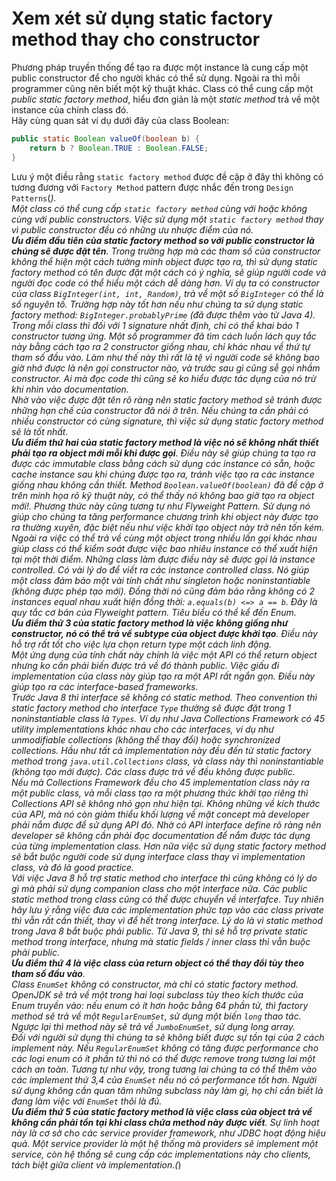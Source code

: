 # Xem xét sử dụng static factory method thay cho constructor
Phương pháp truyền thống để tạo ra được một instance là cung cấp một public constructor để cho người khác có thể sử dụng. Ngoài ra thì mỗi programmer cũng nên biết một kỹ thuật khác. Class có thể cung cấp một *public static factory method*, hiểu đơn giản là một *static method* trả về một instance của chính class đó.  
Hãy cùng quan sát ví dụ dưới đây của class Boolean:

```java
public static Boolean valueOf(boolean b) {
    return b ? Boolean.TRUE : Boolean.FALSE;
}
```

Lưu ý một điều rằng `static factory method` được đề cập ở đây thì không có tương đương với `Factory Method` pattern được nhắc đến trong `Design Patterns`(*).  
Một class có thể cung cấp `static factory method` cùng với hoặc không cùng với public constructors. Việc sử dụng một `static factory method` thay vì public constructor đều có những ưu nhược điểm của nó.  
**Ưu điểm đầu tiên của static factory method so với public constructor là chúng sẽ được đặt tên**. Trong trường hợp mà các tham số của constructor không thể hiện một cách tường minh object được tạo ra, thì sử dụng static factory method có tên được đặt một cách có ý nghĩa, sẽ giúp người code và người đọc code có thể hiểu một cách dễ dàng hơn. Ví dụ ta có constructor của class `BigInteger(int, int, Random)`, trả về một số `BigInteger` có thể là số nguyên tố. Trường hợp này tốt hơn nếu như chúng ta sử dụng static factory method: `BigInteger.probablyPrime` (đã được thêm vào từ Java 4).  
Trong mỗi class thì đối với 1 signature nhất định, chỉ có thể khai báo 1 constructor tương ứng. Một số programmer đã tìm cách luồn lách quy tắc này bằng cách tạo ra 2 constructor giống nhau, chỉ khác nhau về thứ tự tham số đầu vào. Làm như thế này thì rất là tệ vì người code sẽ không bao giờ nhớ được là nên gọi constructor nào, và trước sau gì cũng sễ gọi nhầm constructor. Ai mà đọc code thì cũng sẽ ko hiểu được tác dụng của nó trừ khi nhìn vào documentation.  
Nhờ vào việc được đặt tên rõ ràng nên *static factory method* sẽ tránh được những hạn chế của constructor đã nói ở trên. Nếu chúng ta cần phải có nhiều constructor có cùng signature, thì việc sử dụng static factory method sẽ là tốt nhất.  
**Ưu điểm thứ hai của static factory method là việc nó sẽ không nhất thiết phải tạo ra object mới mỗi khi được gọi**. Điều này sẽ giúp chúng ta tạo ra được các immutable class bằng cách sử dụng các instance có sẵn, hoặc cache instance sau khi chúng được tạo ra, tránh việc tạo ra các instance giống nhau không cần thiết. Method `Boolean.valueOf(boolean)` đã đề cập ở trên minh họa rõ kỹ thuật này, có thể thấy nó không bao giờ tạo ra object mới!. Phương thức này cũng tương tự như *Flyweight Pattern*. Sử dụng nó giúp cho chúng ta tăng performance chương trình khi object này được tạo ra thường xuyên, đặc biệt nếu như việc khởi tạo object này trở nên tốn kém.  
Ngoài ra việc có thể trả về cùng một object trong nhiều lần gọi khác nhau giúp class có thể kiểm soát được việc bao nhiêu instance có thể xuất hiện tại một thời điểm. Những class làm được điều này sẽ được gọi là *instance controlled*. Có vài lý do để viết ra các *instance controlled* class. Nó giúp một class đảm bảo một vài tính chất như *singleton* hoặc *noninstantiable* (không được phép tạo mới). Đồng thời nó cũng đảm bảo rằng không có 2 instances equal nhau xuất hiện đồng thời: `a.equals(b) <=> a == b`. Đây là quy tắc cơ bản của *Flyweight pattern*. Tiêu biểu có thể kể đến Enum.  
**Ưu điểm thử 3 của static factory method là việc không giống như constructor, nó có thể trả về subtype của object được khởi tạo**. Điều này hỗ trợ rất tốt cho việc lựa chọn return type một cách linh động.  
Một ứng dụng của tính chất này chính là việc một API có thể return object nhưng ko cần phải biến được trả về đó thành public. Việc giấu đi implementation của class này giúp tạo ra một API rất ngắn gọn. Điều này giúp tạo ra các *interface-based* frameworks.  
Trước Java 8 thì interface sẽ không có static method. Theo convention thì static factory method cho interface `Type` thường sẽ được đặt trong 1 *noninstantiable class* là `Types`. Ví dụ như Java Collections Framework có 45 utility implementations khác nhau cho các interfaces, ví dụ như *unmodifiable collections* (không thể thay đổi) hoặc *synchronized collections*. Hầu như tất cả implementation này đều đến từ static factory method trong `java.util.Collections` class, và class này thì *noninstantiable* (không tạo mới được). Các class được trả về đều không được public.  
Nếu mà Collections Framework đều cho 45 implementation class này ra một public class, và mỗi class tạo ra một phương thức khởi tạo riêng thì Collections API sẽ không nhỏ gọn như hiện tại. Không những về kích thước của API, mà nó còn giảm thiểu khối lượng về mặt concept mà developer phải nắm được để sử dụng API đó. Nhờ có API interface define rõ ràng nên developer sẽ không cần phải đọc documentation để nắm được tác dụng của từng implementation class. Hơn nữa việc sử dụng static factory method sẽ bắt bưộc người code sử dụng interface class thay vì implementation class, và đó là good practice.  
Với việc Java 8 hỗ trợ static method cho interface thì cũng không có lý do gì mà phải sử dụng companion class cho một interface nữa. Các public static method trong class cũng có thể được chuyển về interfafce. Tuy nhiên hãy lưu ý rằng việc đưa các implementation phức tạp vào các class private thì vẫn rất cần thiết, thay vì để hết trong interface. Lý do là vì static method trong Java 8 bắt buộc phải public. Từ Java 9, thì sẽ hỗ trợ private static method trong interface, nhưng mà static fields / inner class thì vẫn buộc phải public.   
**Ưu điểm thứ 4 là việc class của return object có thể thay đổi tùy theo tham số đầu vào**.  
Class `EnumSet` không có constructor, mà chỉ có static factory method. OpenJDK sẽ trả về một trong hai loại subclass tùy theo kích thước của Enum truyền vào: nếu enum có ít hơn hoặc bằng 64 phần tử, thì factory method sẽ trả về một `RegularEnumSet`, sử dụng một biến `long` thao tác. Ngược lại thì method này sẽ trả về `JumboEnumSet`, sử dụng long array.  
Đối với người sử dụng thì chúng ta sẽ không biết được sự tồn tại của 2 cách implement này. Nếu `RegularEnumSet` không có tăng được performance cho các loại enum có ít phần tử thì nó có thể được remove trong tương lai một cách an toàn. Tương tự như vậy, trong tương lai chúng ta có thể thêm vào các implement thứ 3,4 của `EnumSet` nếu nó có performance tốt hơn. Người sử dụng không cần quan tâm những subclass này làm gì, họ chỉ cần biết là đang làm việc với `EnumSet` thôi là đủ.  
**Ưu điểm thứ 5 của static factory method là việc class của object trả về không cần phải tồn tại khi class chứa method này được viết**. Sự linh hoạt này là cơ sở cho các *service provider framework*, như JDBC hoạt động hiệu quả. Một *service provider* là một hệ thống mà *providers* sẽ implement một service, còn hệ thống sẽ cung cấp các implementations này cho clients, tách biệt giữa client và implementation.(*)  
